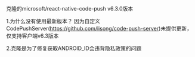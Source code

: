 克隆的microsoft/react-native-code-push v6.3.0版本

1.为什么没有使用最新版本？
因为自定义CodePushServer(https://github.com/lisong/code-push-server)未提供更新，仅支持客户端v6.3版本

2.克隆是为了修复获取ANDROID_ID会违背隐私政策的问题
